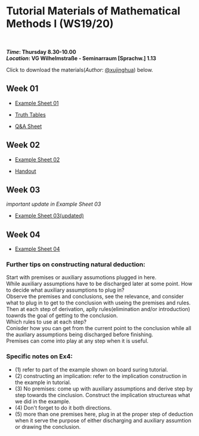# Tutorial Materials of Mathematical Methods I (WS19/20)

<br/>

**_Time_: Thursday 8.30-10.00<br/>**
**_Location_: VG Wilhelmstraße - Seminarraum [Sprachw.] 1.13<br/>**


Click to download the materials(_Author_: [@xujinghua](https://github.com/JINHXu)) below.


## Week 01 
* [Example Sheet 01](https://github.com/JINHXu/Methods1_tutorial19-20.github.io/raw/master/Examples%2001(mathmatical%20methods%201).pdf)

* [Truth Tables](https://github.com/JINHXu/Methods1_tutorialWS19-20.github.io/raw/master/truth%20tables.pdf)
* [Q&A Sheet](https://github.com/JINHXu/Methods1_tutorialWS19-20.github.io/raw/master/Q%26A(24.%20Oct).pdf)

## Week 02

* [Example Sheet 02](https://github.com/JINHXu/Methods1_tutorial19-20.github.io/raw/master/Ex02_logik.pdf) 

* [Handout](https://github.com/JINHXu/Methods1_tutorial19-20.github.io/raw/master/Week2_Hand%20out.pdf)

## Week 03

_important update in Example Sheet 03_

* [Example Sheet 03(updated)](https://github.com/JINHXu/Mathematical-Methods-I-WS1920-Tutorial.github.io/raw/master/example03(updated).pdf)

## Week 04

* [Example Sheet 04](https://github.com/JINHXu/Mathematical-Methods-I-WS1920-Tutorial.github.io/raw/master/example%2004_complete.pdf)

### Further tips on constructing natural deduction:

Start with premises or auxiliary assumotions plugged in here.<br/>
While auxiliary assumptions have to be discharged later at some point.
How to decide what auxiliary assumptions to plug in?<br/>
Observe the premises and conclusions, see the relevance, and consider what to plug in to get to the conclusion with useing the premises and rules.<br/>
Then at each step of derivation, aplly rules(elimination and/or introduction) toawrds the goal of getting to the conclusion.<br/>
Which rules to use at each step?<br/>
Conisder how you can get from the current point to the conclusion while all the auxliary assumptions being discharged before finishing.<br/>
Premises can come into play at any step when it is useful.

### Specific notes on Ex4:
* (1) refer to part of the example shown on board suring tutorial.
* (2) constructing an implication: refer to the implication construction in the example in tutorial.
* (3) No premises: come up with auxiliary assumptions and derive step by step towards the cinclusion. Construct the implication structureas what we did in the example.
* (4) Don't forget to do it both directions.
* (5) more than one premises here, plug in at the proper step of deduction when it serve the purpose of either discharging and auxiliary assumtion or drawing the conclusion.

